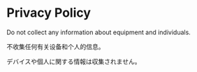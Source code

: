 # Privacy Policy
Do not collect any information about equipment and individuals.  

不收集任何有关设备和个人的信息。  

デバイスや個人に関する情報は収集されません。